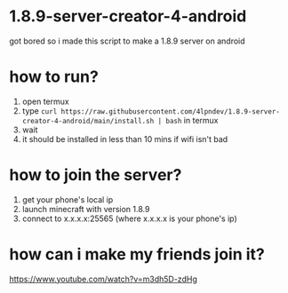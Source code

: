 # 1.8.9-server-creator-4-android
got bored so i made this script to make a 1.8.9 server on android

# how to run?
1. open termux
2. type `curl https://raw.githubusercontent.com/4lpndev/1.8.9-server-creator-4-android/main/install.sh | bash` in termux
3. wait
4. it should be installed in less than 10 mins if wifi isn't bad
   
# how to join the server?
1. get your phone's local ip
2. launch minecraft with version 1.8.9
3. connect to x.x.x.x:25565 (where x.x.x.x is your phone's ip)

# how can i make my friends join it?
https://www.youtube.com/watch?v=m3dh5D-zdHg
